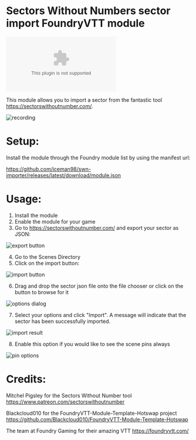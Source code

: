 # Sectors Without Numbers sector import FoundryVTT module
![Latest Release Download Count](https://img.shields.io/github/downloads/iceman98/swn-importer/latest/module.zip)

This module allows you to import a sector from the fantastic tool https://sectorswithoutnumber.com/.

![recording](https://user-images.githubusercontent.com/8527532/147767754-f1621f77-31b8-4079-9970-42a8555fabea.gif)

# Setup:
Install the module through the Foundry module list by using the manifest url:

https://github.com/iceman98/swn-importer/releases/latest/download/module.json

# Usage:
1. Install the module
2. Enable the module for your game
3. Go to https://sectorswithoutnumber.com/ and export your sector as JSON:

![export button](https://imgur.com/1yf4ASL.png)

4. Go to the Scenes Directory
5. Click on the import button: 

![import button](https://imgur.com/IPKsGQK.png)

6. Drag and drop the sector json file onto the file chooser or click on the button to browse for it

![options dialog](https://user-images.githubusercontent.com/8527532/148824290-e28e0979-4131-44af-9f74-b5fd07a9281d.png)

7. Select your options and click "Import". A message will indicate that the sector has been successfully imported.

![import result](https://user-images.githubusercontent.com/8527532/148824347-77661c7e-2397-4106-ad48-e78aaeddecf3.png)

8. Enable this option if you would like to see the scene pins always

![pin options](https://i.imgur.com/cNkYS23.png)

# Credits:
Mitchel Pigsley for the Sectors Without Number tool https://www.patreon.com/sectorswithoutnumber

Blackcloud010 for the FoundryVTT-Module-Template-Hotswap project https://github.com/Blackcloud010/FoundryVTT-Module-Template-Hotswap

The team at Foundry Gaming for their amazing VTT https://foundryvtt.com/
